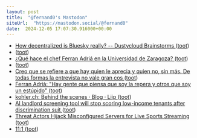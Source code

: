 ```yaml
---
layout: post
title:  "@fernand0's Mastodon"
siteUrl:  "https://mastodon.social/@fernand0"
date:  2024-12-05 17:07:30.916000+00:00
---
```

*  [How decentralized is Bluesky really? -- Dustycloud Brainstorms ](https://dustycloud.org/blog/how-decentralized-is-bluesky) ([toot](https://mastodon.social/@fernand0/113601311599111256))
*  [ ](https://mastodon.eus/@luistxo) ([toot](https://mastodon.social/@fernand0/113601249474921072))
*  [¿Qué hace el chef Ferran Adriá en la Universidad de Zaragoza? ](https://www.hoyaragon.es/articulo/zaragoza/chef-ferran-adria-zaragoza-unizar/20241125171427080691.htm) ([toot](https://mastodon.social/@fernand0/113601187819847316))
*  [ ](https://mastodon.eus/@luistxo) ([toot](https://mastodon.social/@fernand0/113601031008867195))
*  [Creo que se refiere a que hay quien le aprecia y quien no, sin más. De todas formas la entrevista no vale gran cos ](https://mastodon.social/@fernand0/113601030143224273) ([toot](https://mastodon.social/@fernand0/113601030143224273))
*  [Ferran Adrià: &quot;Hay gente que piensa que soy la repera y otros que soy un estúpido&quot;  ](https://www.heraldo.es/noticias/gastronomia/2024/11/25/ferran-adria-gente-piensa-repera-otros-estupido-1780506.html) ([toot](https://mastodon.social/@fernand0/113600849490658533))
*  [kohler.ch: Behind the scenes · Blog · Liip ](https://www.liip.ch/en/blog/kohler-ch-behind-the-scene) ([toot](https://mastodon.social/@fernand0/113600114402412775))
*  [AI landlord screening tool will stop scoring low-income tenants after discrimination suit ](https://www.theverge.com/2024/11/20/24297692/ai-landlord-tool-saferent-low-income-tenants-discrimination-settlemen) ([toot](https://mastodon.social/@fernand0/113599914915712387))
*  [Threat Actors Hijack Misconfigured Servers for Live Sports Streaming ](https://www.aquasec.com/blog/threat-actors-hijack-misconfigured-servers-for-live-sports-streaming) ([toot](https://mastodon.social/@fernand0/113599730603995661))
*  [11:1 ](https://mastodon.social/@fernand0/113599675682937147) ([toot](https://mastodon.social/@fernand0/113599675682937147))
